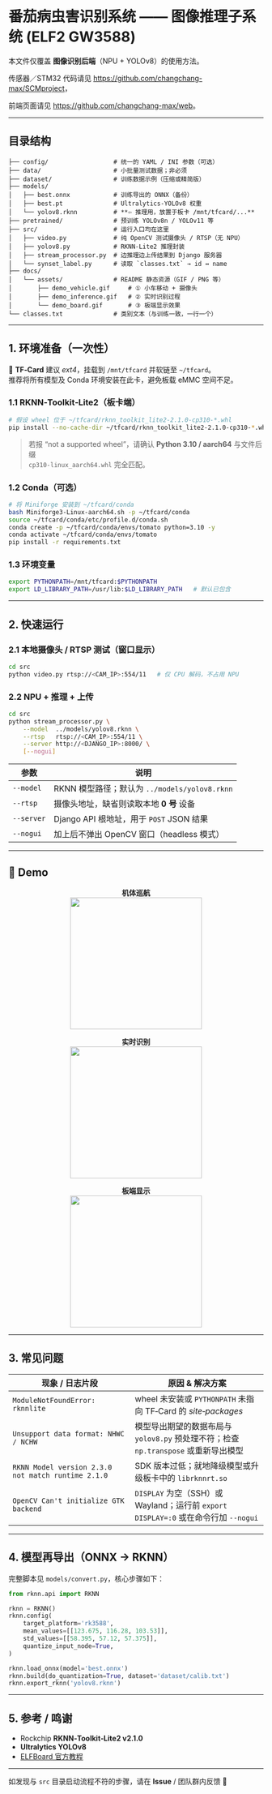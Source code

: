 # 番茄病虫害识别系统 —— 图像推理子系统 (ELF2 GW3588)

本文件仅覆盖 **图像识别后端**（NPU + YOLOv8）的使用方法。  

传感器／STM32 代码请见 <https://github.com/changchang-max/SCMproject>，

前端页面请见 <https://github.com/changchang-max/web>。

---

## 目录结构

```text
├── config/                  # 统一的 YAML / INI 参数（可选）
├── data/                    # 小批量测试数据；非必须
├── dataset/                 # 训练数据示例（压缩或精简版）
├── models/
│   ├── best.onnx            # 训练导出的 ONNX（备份）
│   ├── best.pt              # Ultralytics‑YOLOv8 权重
│   └── yolov8.rknn          # **⇦ 推理用，放置于板卡 /mnt/tfcard/...**
├── pretrained/              # 预训练 YOLOv8n / YOLOv11 等
├── src/                     # 运行入口均在这里
│   ├── video.py             # 纯 OpenCV 测试摄像头 / RTSP（无 NPU）
│   ├── yolov8.py            # RKNN‑Lite2 推理封装
│   ├── stream_processor.py  # 边推理边上传结果到 Django 服务器
│   └── synset_label.py      # 读取 `classes.txt` → id ↔ name
├── docs/
│   └── assets/              # README 静态资源（GIF / PNG 等）
│       ├── demo_vehicle.gif     # ① 小车移动 + 摄像头
│       ├── demo_inference.gif   # ② 实时识别过程
│       └── demo_board.gif       # ③ 板端显示效果
└── classes.txt              # 类别文本（与训练一致，一行一个）
```

---

## 1. 环境准备（一次性）

💾 **TF‑Card** 建议 *ext4*，挂载到 `/mnt/tfcard` 并软链至 `~/tfcard`。  
推荐将所有模型及 Conda 环境安装在此卡，避免板载 eMMC 空间不足。

### 1.1 RKNN‑Toolkit‑Lite2（板卡端）

```bash
# 假设 wheel 位于 ~/tfcard/rknn_toolkit_lite2‑2.1.0‑cp310‑*.whl
pip install --no-cache-dir ~/tfcard/rknn_toolkit_lite2-2.1.0-cp310-*.whl
```

> 若报 “not a supported wheel”，请确认 **Python 3.10 / aarch64** 与文件后缀  
> `cp310‑linux_aarch64.whl` 完全匹配。

### 1.2 Conda（可选）

```bash
# 将 Miniforge 安装到 ~/tfcard/conda
bash Miniforge3-Linux-aarch64.sh -p ~/tfcard/conda
source ~/tfcard/conda/etc/profile.d/conda.sh
conda create -p ~/tfcard/conda/envs/tomato python=3.10 -y
conda activate ~/tfcard/conda/envs/tomato
pip install -r requirements.txt
```

### 1.3 环境变量

```bash
export PYTHONPATH=/mnt/tfcard:$PYTHONPATH
export LD_LIBRARY_PATH=/usr/lib:$LD_LIBRARY_PATH   # 默认已包含
```

---

## 2. 快速运行

### 2.1 本地摄像头 / RTSP 测试（窗口显示）

```bash
cd src
python video.py rtsp://<CAM_IP>:554/11   # 仅 CPU 解码，不占用 NPU
```

### 2.2 NPU + 推理 + 上传

```bash
cd src
python stream_processor.py \
    --model  ../models/yolov8.rknn \
    --rtsp   rtsp://<CAM_IP>:554/11 \
    --server http://<DJANGO_IP>:8000/ \
    [--nogui]
```

| 参数      | 说明                                               |
|-----------|----------------------------------------------------|
| `--model` | RKNN 模型路径；默认为 `../models/yolov8.rknn`      |
| `--rtsp`  | 摄像头地址，缺省则读取本地 **0 号** 设备           |
| `--server`| Django API 根地址，用于 `POST` JSON 结果           |
| `--nogui` | 加上后不弹出 OpenCV 窗口（headless 模式）          |

---

## 🚀 Demo

<p align="center"><strong>机体巡航</strong><br>
<img src="docs/assets/demo_vehicle.GIF" width="260"></p>

<p align="center"><strong>实时识别</strong><br>
<img src="docs/assets/demo_inference.GIF" width="260"></p>

<p align="center"><strong>板端显示</strong><br>
<img src="docs/assets/demo_board.GIF" width="260"></p>

---

## 3. 常见问题

| 现象 / 日志片段                                     | 原因 & 解决方案                                                                           |
|-----------------------------------------------------|------------------------------------------------------------------------------------------|
| `ModuleNotFoundError: rknnlite`                     | wheel 未安装或 `PYTHONPATH` 未指向 TF‑Card 的 *site‑packages*                             |
| `Unsupport data format: NHWC / NCHW`                | 模型导出期望的数据布局与 `yolov8.py` 预处理不符；检查 `np.transpose` 或重新导出模型       |
| `RKNN Model version 2.3.0 not match runtime 2.1.0`  | SDK 版本过低；就地降级模型或升级板卡中的 `librknnrt.so`                                   |
| `OpenCV Can't initialize GTK backend`               | `DISPLAY` 为空（SSH）或 Wayland；运行前 `export DISPLAY=:0` 或在命令行加 `--nogui`         |

---

## 4. 模型再导出（ONNX → RKNN）

完整脚本见 `models/convert.py`，核心步骤如下：

```python
from rknn.api import RKNN

rknn = RKNN()
rknn.config(
    target_platform='rk3588',
    mean_values=[[123.675, 116.28, 103.53]],
    std_values=[[58.395, 57.12, 57.375]],
    quantize_input_node=True,
)

rknn.load_onnx(model='best.onnx')
rknn.build(do_quantization=True, dataset='dataset/calib.txt')
rknn.export_rknn('yolov8.rknn')
```

---

## 5. 参考 / 鸣谢

- Rockchip **RKNN‑Toolkit‑Lite2 v2.1.0**
- **Ultralytics YOLOv8**
- [ELFBoard 官方教程](https://www.elfboard.com/information/detail.html?id=7)

---

如发现与 `src` 目录启动流程不符的步骤，请在 **Issue** / 团队群内反馈 👋